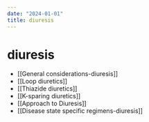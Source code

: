 ```yaml
---
date: "2024-01-01"
title: diuresis
---
```



# diuresis

- [[General considerations-diuresis]]
- [[Loop diuretics]]
- [[Thiazide diuretics]]
- [[K-sparing diuretics]]
- [[Approach to Diuresis]] 
- [[Disease state specific regimens-diuresis]]
